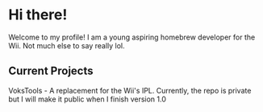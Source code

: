 # Hi there!

Welcome to my profile! I am a young aspiring homebrew developer for the Wii. Not much else to say really lol.

## Current Projects

VoksTools - A replacement for the Wii's IPL. Currently, the repo is private but I will make it public when I finish version 1.0

<!--
**Voksius/Voksius** is a ✨ _special_ ✨ repository because its `README.md` (this file) appears on your GitHub profile.

Here are some ideas to get you started:

- 🔭 I’m currently working on ...
- 🌱 I’m currently learning ...
- 👯 I’m looking to collaborate on ...
- 🤔 I’m looking for help with ...
- 💬 Ask me about ...
- 📫 How to reach me: ...
- 😄 Pronouns: ...
- ⚡ Fun fact: ...
-->
